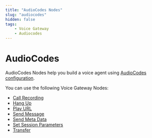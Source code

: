 ```yaml
---
title: "AudioCodes Nodes" 
slug: "audiocodes" 
hidden: false 
tags:
    - Voice Gateway
    - Audiocodes
---
```


# AudioCodes

AudioCodes Nodes help you build a voice agent using [AudioCodes configuration](../../../../deploy/endpoint-reference/audiocodes.md).

You can use the following Voice Gateway Nodes:

- [Call Recording](call-recording.md)
- [Hang Up](hangup.md)
- [Play URL](play-url.md)
- [Send Message](send-message.md)
- [Send Meta Data](send-meta-data.md)
- [Set Session Parameters](set-session-params.md)
- [Transfer](transfer-vg.md)
